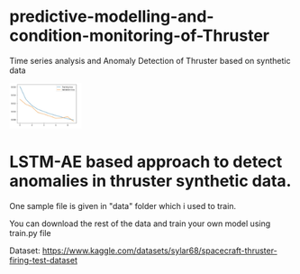 # predictive-modelling-and-condition-monitoring-of-Thruster
Time series analysis and Anomaly Detection of Thruster based on synthetic data


<img src="Results/result_vis.JPG" width="128"/>

# LSTM-AE based approach to detect anomalies in thruster synthetic data.

One sample file is given in "data" folder which i used to train. 

You can download the rest of the data  and train your own model using train.py file

Dataset: https://www.kaggle.com/datasets/sylar68/spacecraft-thruster-firing-test-dataset
